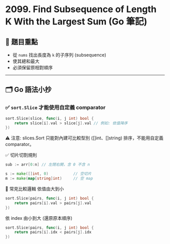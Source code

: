 # 2099. Find Subsequence of Length K With the Largest Sum (Go 筆記)

## 📌 題目重點

- 從 `nums` 找出長度為 `k` 的子序列 (subsequence)
- 使其總和最大
- 必須保留原相對順序

---

## 🗂️ Go 語法小抄

### ✅ `sort.Slice` 才能使用自定義 comparator

```go
sort.Slice(slice, func(i, j int) bool {
    return slice[i].val > slice[j].val // 例如: 依值降序
})
```

⚠️ 注意: slices.Sort 只能對內建可比較型別 ([]int、[]string) 排序，不能用自定義 comparator。

✅ 切片切割規則

```go
sub := arr[0:n] // 左閉右開，含 0 不含 n
```


```go
s := make([]int, 0)           // 空切片
m := make(map[string]int)     // 空 map
```

🧩 常見比較邏輯
依值由大到小

```go
sort.Slice(pairs, func(i, j int) bool {
    return pairs[i].val > pairs[j].val
})
```

依 index 由小到大 (還原原本順序)

```go
sort.Slice(pairs, func(i, j int) bool {
    return pairs[i].idx < pairs[j].idx
})
```
